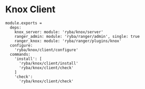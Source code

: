 
# Knox Client

    module.exports =
      deps:
        knox_server: module: 'ryba/knox/server'
        ranger_admin: module: 'ryba/ranger/admin', single: true
        ranger_knox: module: 'ryba/ranger/plugins/knox'
      configure:
        'ryba/knox/client/configure'
      commands:
        'install': [
          'ryba/knox/client/install'
          'ryba/knox/client/check'
        ]
        'check':
          'ryba/knox/client/check'
